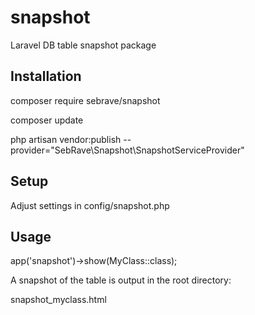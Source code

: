 # snapshot

Laravel DB table snapshot package


## Installation

composer require sebrave/snapshot

composer update

php artisan vendor:publish --provider="SebRave\\Snapshot\\SnapshotServiceProvider"


## Setup

Adjust settings in config/snapshot.php


## Usage

app('snapshot')->show(MyClass::class);

A snapshot of the table is output in the root directory:

snapshot_myclass.html
